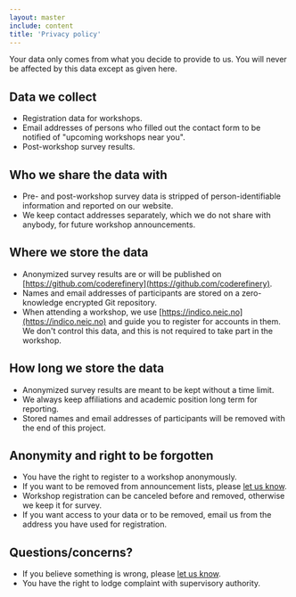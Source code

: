 ```yaml
---
layout: master
include: content
title: 'Privacy policy'
---
```


Your data only comes from what you decide to provide to us. You will never be affected by this data except as given here.

## Data we collect

- Registration data for workshops.
- Email addresses of persons who filled out the contact form to be notified of "upcoming workshops near you".
- Post-workshop survey results.


## Who we share the data with

- Pre- and post-workshop survey data is stripped of person-identifiable information and reported on our website.
- We keep contact addresses separately, which we do not share with anybody, for future workshop announcements.


## Where we store the data

- Anonymized survey results are or will be published on [https://github.com/coderefinery](https://github.com/coderefinery).
- Names and email addresses of participants are stored on a zero-knowledge encrypted Git repository.
- When attending a workshop, we use [https://indico.neic.no](https://indico.neic.no) and guide you to register
  for accounts in them. We don't control this data, and this is not required to
  take part in the workshop.


## How long we store the data

- Anonymized survey results are meant to be kept without a time limit.
- We always keep affiliations and academic position long term for reporting.
- Stored names and email addresses of participants will be removed with the end of this project.


## Anonymity and right to be forgotten

- You have the right to register to a workshop anonymously.
- If you want to be removed from announcement lists, please [let us know](/contact).
- Workshop registration can be canceled before and removed, otherwise we keep it for survey.
- If you want access to your data or to be removed, email us from the address you have used for registration.


## Questions/concerns?

- If you believe something is wrong, please [let us know](/contact).
- You have the right to lodge complaint with supervisory authority.
